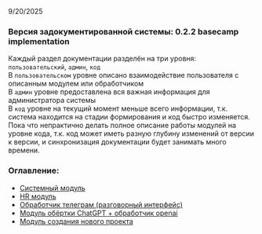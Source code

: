 9/20/2025  
### Версия задокументированной системы: 0.2.2 basecamp implementation  
Каждый раздел документации разделён на три уровня: `пользовательский`, `админ`, `код`  
В `пользовательском` уровне описано взаимодействие пользователя с описанным модулем или обработчиком  
В `админ` уровне предоставлена вся важная информация для администратора системы  
В `код` уровне на текущий момент меньше всего информации, т.к. система находится на стадии формирования и код быстро изменяется. Пока что непрактично делать полное описание работы модулей на уровне кода, т.к. код может иметь разную глубину изменений от версии к версии, и синхронизация документации будет занимать много времени.

### Оглавление:
- [Системный модуль](1_system.md)
- [HR модуль](2_hr.md)
- [Обработчик телеграм (разговорный интерфейс)](3_telegram.md)
- [Модуль обёртки ChatGPT + обработчик openai](4_openai.md)
- [Модуль создания нового проекта](5_new_project.md)
